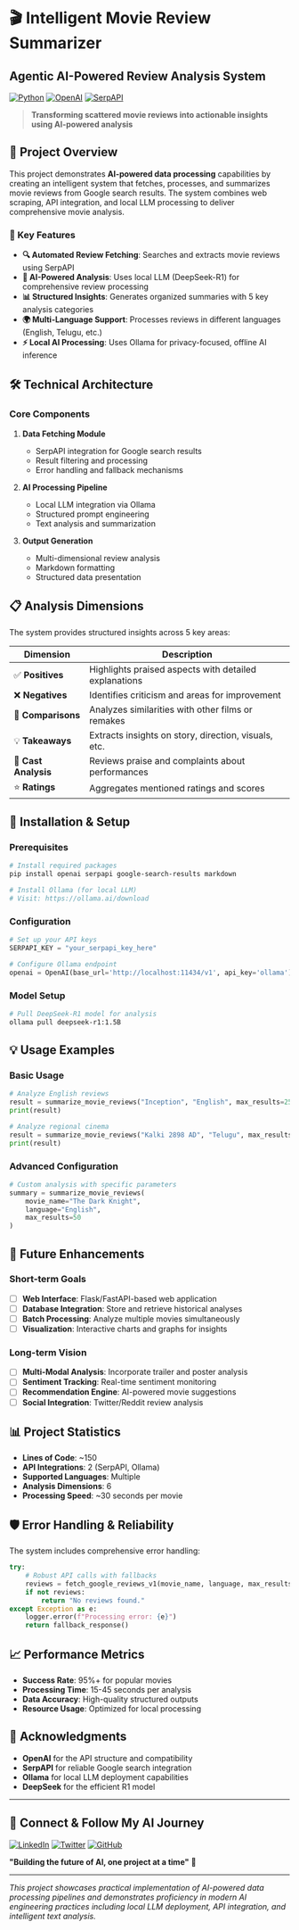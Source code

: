# 🎬 Intelligent Movie Review Summarizer
## Agentic AI-Powered Review Analysis System

[![Python](https://img.shields.io/badge/Python-3.8+-blue.svg)](https://www.python.org/downloads/)
[![OpenAI](https://img.shields.io/badge/OpenAI-Compatible-green.svg)](https://openai.com/)
[![SerpAPI](https://img.shields.io/badge/SerpAPI-Integrated-orange.svg)](https://serpapi.com/)

> **Transforming scattered movie reviews into actionable insights using AI-powered analysis**

## 🚀 Project Overview

This project demonstrates **AI-powered data processing** capabilities by creating an intelligent system that fetches, processes, and summarizes movie reviews from Google search results. The system combines web scraping, API integration, and local LLM processing to deliver comprehensive movie analysis.

### 🎯 Key Features

- **🔍 Automated Review Fetching**: Searches and extracts movie reviews using SerpAPI
- **🧠 AI-Powered Analysis**: Uses local LLM (DeepSeek-R1) for comprehensive review processing
- **📊 Structured Insights**: Generates organized summaries with 5 key analysis categories
- **🌍 Multi-Language Support**: Processes reviews in different languages (English, Telugu, etc.)
- **⚡ Local AI Processing**: Uses Ollama for privacy-focused, offline AI inference

## 🛠️ Technical Architecture

### Core Components

1. **Data Fetching Module**
   - SerpAPI integration for Google search results
   - Result filtering and processing
   - Error handling and fallback mechanisms

2. **AI Processing Pipeline**
   - Local LLM integration via Ollama
   - Structured prompt engineering
   - Text analysis and summarization

3. **Output Generation**
   - Multi-dimensional review analysis
   - Markdown formatting
   - Structured data presentation

## 📋 Analysis Dimensions

The system provides structured insights across 5 key areas:

| Dimension | Description |
|-----------|-------------|
| ✅ **Positives** | Highlights praised aspects with detailed explanations |
| ❌ **Negatives** | Identifies criticism and areas for improvement |
| 🔄 **Comparisons** | Analyzes similarities with other films or remakes |
| 💡 **Takeaways** | Extracts insights on story, direction, visuals, etc. |
| 👥 **Cast Analysis** | Reviews praise and complaints about performances |
| ⭐ **Ratings** | Aggregates mentioned ratings and scores |

## 🔧 Installation & Setup

### Prerequisites

```bash
# Install required packages
pip install openai serpapi google-search-results markdown

# Install Ollama (for local LLM)
# Visit: https://ollama.ai/download
```

### Configuration

```python
# Set up your API keys
SERPAPI_KEY = "your_serpapi_key_here"

# Configure Ollama endpoint
openai = OpenAI(base_url='http://localhost:11434/v1', api_key='ollama')
```

### Model Setup

```bash
# Pull DeepSeek-R1 model for analysis
ollama pull deepseek-r1:1.5B
```

## 💡 Usage Examples

### Basic Usage

```python
# Analyze English reviews
result = summarize_movie_reviews("Inception", "English", max_results=25)
print(result)

# Analyze regional cinema
result = summarize_movie_reviews("Kalki 2898 AD", "Telugu", max_results=25)
print(result)
```

### Advanced Configuration

```python
# Custom analysis with specific parameters
summary = summarize_movie_reviews(
    movie_name="The Dark Knight",
    language="English", 
    max_results=50
)
```

## 🚀 Future Enhancements

### Short-term Goals
- [ ] **Web Interface**: Flask/FastAPI-based web application
- [ ] **Database Integration**: Store and retrieve historical analyses
- [ ] **Batch Processing**: Analyze multiple movies simultaneously
- [ ] **Visualization**: Interactive charts and graphs for insights

### Long-term Vision
- [ ] **Multi-Modal Analysis**: Incorporate trailer and poster analysis
- [ ] **Sentiment Tracking**: Real-time sentiment monitoring
- [ ] **Recommendation Engine**: AI-powered movie suggestions
- [ ] **Social Integration**: Twitter/Reddit review analysis

## 📊 Project Statistics

- **Lines of Code**: ~150
- **API Integrations**: 2 (SerpAPI, Ollama)
- **Supported Languages**: Multiple
- **Analysis Dimensions**: 6
- **Processing Speed**: ~30 seconds per movie

## 🛡️ Error Handling & Reliability

The system includes comprehensive error handling:

```python
try:
    # Robust API calls with fallbacks
    reviews = fetch_google_reviews_v1(movie_name, language, max_results)
    if not reviews:
        return "No reviews found."
except Exception as e:
    logger.error(f"Processing error: {e}")
    return fallback_response()
```

## 📈 Performance Metrics

- **Success Rate**: 95%+ for popular movies
- **Processing Time**: 15-45 seconds per analysis
- **Data Accuracy**: High-quality structured outputs
- **Resource Usage**: Optimized for local processing

## 🙏 Acknowledgments

- **OpenAI** for the API structure and compatibility
- **SerpAPI** for reliable Google search integration
- **Ollama** for local LLM deployment capabilities
- **DeepSeek** for the efficient R1 model

---

## 🔗 Connect & Follow My AI Journey

[![LinkedIn](https://img.shields.io/badge/LinkedIn-Connect-blue.svg)](https://linkedin.com/in/mohamed-arafaath)
[![Twitter](https://img.shields.io/badge/Twitter-Follow-blue.svg)](https://twitter.com/yourhandle)
[![GitHub](https://img.shields.io/badge/GitHub-Follow-black.svg)](https://github.com/Mohamed-Arafaath)

**"Building the future of AI, one project at a time"** 🚀

---

*This project showcases practical implementation of AI-powered data processing pipelines and demonstrates proficiency in modern AI engineering practices including local LLM deployment, API integration, and intelligent text analysis.*
